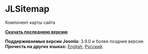 # JLSitemap
Компонент карты сайта

**[Скачать последнюю версию](https://github.com/Joomline/jlsitemap/releases/latest)**   

**Поддерживаемые версии Joomla:** 3.9.0  и более поздние версии  
**Прочесть на других языках:**
[English](https://github.com/Joomline/jlsitemap/blob/master/README.md),
[Русский](https://github.com/Joomline/jlsitemap/blob/master/README.ru-RU.md).
